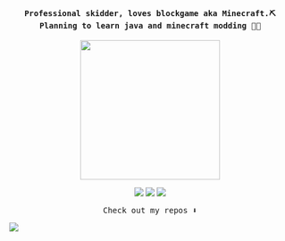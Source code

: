 
<h4 align="center"><samp> Professional skidder, loves blockgame aka Minecraft.⛏ Planning to learn java and minecraft modding 💪💪</samp></h4>

<p align="center">
  <img width="250" src="https://static.zerochan.net/Vladilena.Miliz%C3%A9.full.3300008.jpg">
</p>


<p align="center">
<a href= "https://i.imgur.com/1f79dnb.png"><img src="https://img.icons8.com/48/000000/discord.png"/></a>
<a href= "https://twitter.com/_XiJinpooh"><img src="https://img.icons8.com/48/000000/twitter.png"/></a>
<a href= "https://namemc.com/profile/_XiJinpooh.1"><img src="https://img.icons8.com/fluency-systems-regular/48/000000/minecraft-creeper.png"/></a>
</p>

<p align="center"><samp>
Check out my repos ⬇️
  </samp>
</p>

![](https://visitor-badge.glitch.me/badge?page_id=XiJinpooh.XiJinpooh)

<!--
**XiJinpooh/XiJinpooh** is a ✨ _special_ ✨ repository because its `README.md` (this file) appears on your GitHub profile.

Here are some ideas to get you started:

- 🔭 I’m currently working on ...
- 🌱 I’m currently learning ...
- 👯 I’m looking to collaborate on ...
- 🤔 I’m looking for help with ...
- 💬 Ask me about ...
- 📫 How to reach me: ...
- 😄 Pronouns: ...
- ⚡ Fun fact: ...
-->
